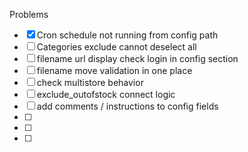 Problems
  - [x] Cron schedule not running from config path
  - [ ] Categories exclude cannot deselect all
  - [ ] filename url display check login in config section
  - [ ] filename move validation in one place
  - [ ] check multistore behavior
  - [ ] exclude_outofstock connect logic
  - [ ] add comments / instructions to config fields
  - [ ] 
  - [ ] 
  - [ ] 
